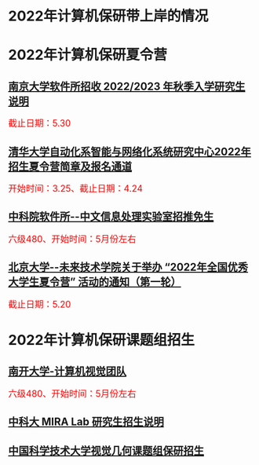 # 2022年计算机保研带上岸的情况

# 2022年计算机保研夏令营

## [南京大学软件所招收 2022/2023 年秋季入学研究生说明](https://cs.nju.edu.cn/ics/recruit/index.html)
 <font color=#FF0000 size=4>截止日期：5.30</font> 
## [清华大学自动化系智能与网络化系统研究中心2022年招生夏令营简章及报名通道](https://mp.weixin.qq.com/s/PIh-a1VIBqt7-BambzxkUA) <font color=#FF0000 size=4>  
开始时间：3.25、截止日期：4.24</font> 
## [中科院软件所--中文信息处理实验室招推免生](http://www.icip.org.cn/zh/2022/04/11/recruit/)   
<font color=#FF0000 size=4>六级480、开始时间：5月份左右</font> 
## [北京大学--未来技术学院关于举办 “2022年全国优秀大学生夏令营” 活动的通知（第一轮）](https://future.pku.edu.cn/xwyjz/xwzk/07b48713a6eb4cb4ac654fdf61031261.htm)   
<font color=#FF0000 size=4>截止日期：5.20</font> 

# 2022年计算机保研课题组招生
## [南开大学-计算机视觉团队](https://cv.nankai.edu.cn/) <font color=#FF0000 size=4>  
六级480、开始时间：5月份左右</font> 
## [中科大 MIRA Lab 研究生招生说明](https://miralab.ai/admission/admission_2022/) <font color=#FF0000 size=4></font> 
## [中国科学技术大学视觉几何课题组保研招生](http://staff.ustc.edu.cn/~xjchen99/) <font color=#FF0000 size=4></font> 

